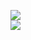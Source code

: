 [![](https://img.shields.io/badge/Made%20With-Github%20Spray-lightgrey.svg?style=for-the-badge&logo=github)](https://github.com/Annihil/github-spray#452)  
[![](https://i.imgur.com/2DrTn0Z.gif)](https://github.com/Annihil/github-spray)